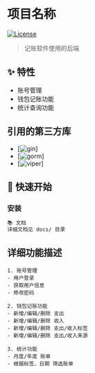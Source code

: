 # 项目名称

[![License](https://img.shields.io/badge/license-MIT-blue.svg)](LICENSE)

> 记账软件使用的后端

## ✨ 特性
- 账号管理
- 钱包记账功能
- 统计查询功能

## 引用的第三方库
- [![gin](https://github.com/gin-gonic/gin)]
- [![gorm](https://github.com/jinzhu/gorm)]
- [![viper](https://github.com/spf13/viper)]

## 🚀 快速开始

### 安装
```bash
📚 文档
详细文档见 docs/ 目录
```

## 详细功能描述
```
1. 账号管理
- 用户登录
- 获取用户信息
- 修改密码

2. 钱包记账功能
- 新增/编辑/删除 支出
- 新增/编辑/删除 收入
- 新增/编辑/删除 支出/收入标签
- 新增/编辑/删除 支出/收入来源

3. 统计功能
- 月度/年度 账单
- 根据标签、日期 筛选账单

```